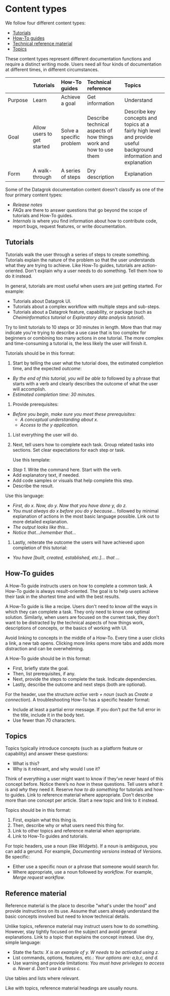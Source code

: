 # Content types

We follow four different content types:

* [Tutorials](#tutorials)
* [How-To guides](#How-to-guides)
* [Technical reference material](#reference-material)
* [Topics](#topics)

These content types represent different documentation functions and require a distinct writing mode. Users need all four
kinds of documentation at different times, in different circumstances.

|         | Tutorials                  | How-To guides            | Technical reference                                               | Topics                                                                                                            |
|:--------|:---------------------------|:-------------------------|:------------------------------------------------------------------|:------------------------------------------------------------------------------------------------------------------|
| Purpose | Learn                      | Achieve a goal           | Get information                                                   | Understand                                                                                                        |
| Goal    | Allow users to get started | Solve a specific problem | Describe technical aspects of how things work and how to use them | Describe key concepts and topics at a fairly high level and provide useful background information and explanation |
| Form    | A walk-through             | A series of steps        | Dry description                                                   | Explanation                                                                                                       |

Some of the Datagrok documentation content doesn't classify as one of the four primary content types:

* _Release notes_
* _FAQs_ are there to answer questions that go beyond the scope of tutorials and How-To guides.
* _Internals_ is where you find information about how to contribute code, report bugs, request features, or write
  documentation.

## Tutorials

Tutorials walk the user through a series of steps to create something. Tutorials explain the nature of the problem so
that the user understands what they are trying to achieve. Like How-To guides, tutorials are action-oriented. Don't
explain why a user needs to do something. Tell them how to do it instead.

In general, tutorials are most useful when users are just getting started. For example:

* Tutorials about Datagrok UI.
* Tutorials about a complex workflow with multiple steps and sub-steps.
* Tutorials about a Datagrok feature, capability, or package (such as _Cheiminformatics tutorial_ or _Exploratory data
  analysis tutorial_).

Try to limit tutorials to 10 steps or 30 minutes in length. More than that may indicate you're trying to describe a use
case that is too complex for beginners or combining too many actions in one tutorial. The more complex and
time-consuming a tutorial is, the less likely the user will finish it.

Tutorials should be in this format:

1. Start by telling the user what the tutorial does, the estimated completion time, and the expected _outcome_:

  * _By the end of this tutorial, you will be able to_ followed by a phrase that starts with a verb and clearly
    describes the outcome of what the user will accomplish.
  * _Estimated completion time: 30 minutes._
1. Provide prerequisites:
  * _Before you begin, make sure you meet these prerequisites:_
    * _A conceptual understanding about x._
    * _Access to the y application._
1. List everything the user will do.
1. Next, tell users how to complete each task. Group related tasks into sections. Set clear expectations for each step
   or task.

   Use this template:

  * _Step 1._ Write the command here. Start with the verb.
  * Add explanatory text, if needed.
  * Add code samples or visuals that help complete this step.
  * Describe the result.

   Use this language:

  * _First, do x. Now, do y. Now that you have done y, do z._
  * _You must always do x before you do y because…_ followed by minimal explanation of actions in the most basic
    language possible. Link out to more detailed explanation.
  * _The output looks like this…_
  * _Notice that…/remember that…_

1. Lastly, reiterate the outcome the users will have achieved upon completion of this tutorial:
  * _You have [built, created, established, etc.]... that ..._

## How-To guides

A How-To guide instructs users on how to complete a common task. A How-To guide is always result-oriented. The goal is
to help users achieve their task in the shortest time and with the best results.

A How-To guide is like a recipe. Users don't need to know _all_ the ways in which they can complete a task. They only
need to know one optimal solution. Similarly, when users are focused on the current task, they don't want to be
distracted by the technical aspects of how things work, descriptions of concepts, or the basics of working with UI.

Avoid linking to concepts in the middle of a How-To. Every time a user clicks a link, a new tab opens. Clicking more
links opens more tabs and adds more distraction and can be overwhelming.

A How-To guide should be in this format:

* First, briefly state the goal.
* Then, list prerequisites, if any.
* Next, provide the steps to complete the task. Indicate dependencies.
* Lastly, describe the outcome and next steps (both are optional).

For the header, use the structure _active verb + noun_ (such as _Create a connection_). A troubleshooting How-To has a
specific header format:

* Include at least a partial error message. If you don't put the full error in the title, include it in the body text.
* Use fewer than 70 characters.

## Topics

Topics typically introduce concepts (such as a platform feature or capability) and answer these questions:

* What is this?
* Why is it relevant, and why would I use it?

Think of everything a user might want to know if they’ve never heard of this concept before. Notice there’s no _how_ in
these questions. Tell users _what_ it is and _why_ they need it. Reserve _how to do something_ for tutorials and how-to
guides. Link to reference material where appropriate. Don't describe more than one concept per article. Start a new
topic and link to it instead.

Topics should be in this format:

1. First, explain what this thing is.
1. Then, describe why or what users need this thing for.
1. Link to other topics and reference material when appropriate.
1. Link to How-To guides and tutorials.

For topic headers, use a noun (like _Widgets_). If a noun is ambiguous, you can add a gerund. For example, _Documenting
versions_ instead of _Versions_. Be specific:

* Either use a specific noun or a phrase that someone would search for.
* Where appropriate, use a noun followed by _workflow_. For example, _Merge request workflow_.

## Reference material

Reference material is the place to describe "what's under the hood" and provide instructions on its use. Assume that
users already understand the basic concepts involved but need to know technical details.

Unlike topics, reference material may instruct users how to do something. However, stay tightly focused on the subject
and avoid general explanations. Link to a topic that explains the concept instead. Use dry, simple language:

* State the facts: _X is an example of y. W needs to be activated using z._
* List commands, options, features, etc.: _Your options are: a,b,c, and d._
* Use warning and provide limitations: _You must have privileges to access a. Never d. Don't use b unless c._

Use tables and lists where relevant.

Like with topics, reference material headings are usually nouns.

